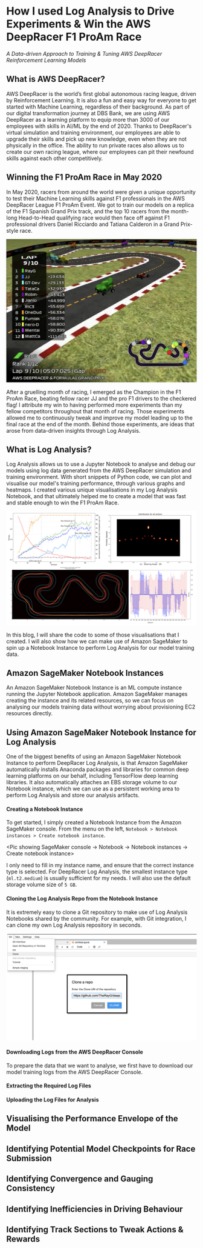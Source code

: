 # How I used Log Analysis to Drive Experiments & Win the AWS DeepRacer F1 ProAm Race
*A Data-driven Approach to Training & Tuning AWS DeepRacer Reinforcement Learning Models*

## What is AWS DeepRacer?
AWS DeepRacer is the world’s first global autonomous racing league, driven by Reinforcement Learning. It is also a fun and easy way for everyone to get started with Machine Learning, regardless of their background. As part of our digital transformation journey at DBS Bank, we are using AWS DeepRacer as a learning platform to equip more than 3000 of our employees with skills in AI/ML by the end of 2020. Thanks to DeepRacer's virtual simulation and training environment, our employees are able to upgrade their skills and pick up new knowledge, even when they are not physically in the office. The ability to run private races also allows us to create our own racing league, where our employees can pit their newfound skills against each other competitively.

## Winning the F1 ProAm Race in May 2020
In May 2020, racers from around the world were given a unique opportunity to test their Machine Learning skills against F1 professionals in the AWS DeepRacer League F1 ProAm Event. We got to train our models on a replica of the F1 Spanish Grand Prix track, and the top 10 racers from the month-long Head-to-Head qualifying race would then face off against F1 professional drivers Daniel Ricciardo and Tatiana Calderon in a Grand Prix-style race.

![F1 ProAm Race](/images/log_analysis_blog_f1proamrace.png)

After a gruelling month of racing, I emerged as the Champion in the F1 ProAm Race, beating fellow racer JJ and the pro F1 drivers to the checkered flag! I attribute my win to having performed more experiments than my fellow competitors throughout that month of racing. Those experiments allowed me to continuously tweak and improve my model leading up to the final race at the end of the month. Behind those experiments, are ideas that arose from data-driven insights through Log Analysis.

## What is Log Analysis?
Log Analysis allows us to use a Jupyter Notebook to analyse and debug our models using log data generated from the AWS DeepRacer simulation and training environment. With short snippets of Python code, we can plot and visualise our model's training performance, through various graphs and heatmaps. I created various unique visualisations in my Log Analysis Notebook, and that ultimately helped me to create a model that was fast and stable enough to win the F1 ProAm Race.

![Log Analysis for the Spain F1 Track](/images/log_analysis_blog_visualisations.png)

In this blog, I will share the code to some of those visualisations that I created. I will also show how we can make use of Amazon SageMaker to spin up a Notebook Instance to perform Log Analysis for our model training data.

## Amazon SageMaker Notebook Instances
An Amazon SageMaker Notebook Instance is an ML compute instance running the Jupyter Notebook application. Amazon SageMaker manages creating the instance and its related resources, so we can focus on analysing our models training data without worrying about provisioning EC2 resources directly.

## Using Amazon SageMaker Notebook Instance for Log Analysis
One of the biggest benefits of using an Amazon SageMaker Notebook Instance to perform DeepRacer Log Analysis, is that Amazon SageMaker automatically installs Anaconda packages and libraries for common deep learning platforms on our behalf, including TensorFlow deep learning libraries. It also automatically attaches an EBS storage volume to our Notebook instance, which we can use as a persistent working area to perform Log Analysis and store our analysis artifacts.

#### Creating a Notebook Instance
To get started, I simply created a Notebook Instance from the Amazon SageMaker console. From the menu on the left, `Notebook > Notebook instances > Create notebook instance`.

<Pic showing SageMaker console -> Notebook -> Notebook instances -> Create notebook instance>

I only need to fill in my instance name, and ensure that the correct instance type is selected. For DeepRacer Log Analysis, the smallest instance type (`ml.t2.medium`) is usually sufficient for my needs. I will also use the default storage volume size of `5 GB`.

#### Cloning the Log Analysis Repo from the Notebook Instance
It is extremely easy to clone a Git repository to make use of Log Analysis Notebooks shared by the community. For example, with Git integration, I can clone my own Log Analysis repository in seconds.

![Cloning a Notebook Repo](/images/log_analysis_blog_cloninganotebookrepo.png)

#### Downloading Logs from the AWS DeepRacer Console
To prepare the data that we want to analyse, we first have to download our model training logs from the AWS DeepRacer Console.

#### Extracting the Required Log Files

#### Uploading the Log Files for Analysis

## Visualising the Performance Envelope of the Model

## Identifying Potential Model Checkpoints for Race Submission

## Identifying Convergence and Gauging Consistency

## Identifying Inefficiencies in Driving Behaviour

## Identifying Track Sections to Tweak Actions & Rewards

